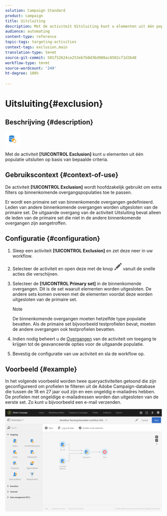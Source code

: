 ```yaml
---
solution: Campaign Standard
product: campaign
title: Uitsluiting
description: Met de activiteit Uitsluiting kunt u elementen uit één populatie uitsluiten op basis van bepaalde criteria.
audience: automating
content-type: reference
topic-tags: targeting-activities
context-tags: exclusion,main
translation-type: tm+mt
source-git-commit: 501f52624ce253eb7b0d36d908ac8502cf1d3b48
workflow-type: tm+mt
source-wordcount: '249'
ht-degree: 100%

---
```



# Uitsluiting{#exclusion}

## Beschrijving {#description}

![](assets/exclusion.png)

Met de activiteit **[!UICONTROL Exclusion]** kunt u elementen uit één populatie uitsluiten op basis van bepaalde criteria.

## Gebruikscontext {#context-of-use}

De activiteit **[!UICONTROL Exclusion]** wordt hoofdzakelijk gebruikt om extra filters op binnenkomende overgangspopulaties toe te passen.

Er wordt een primaire set van binnenkomende overgangen gedefinieerd. Leden van andere binnenkomende overgangen worden uitgesloten van de primaire set. De uitgaande overgang van de activiteit Uitsluiting bevat alleen de leden van de primaire set die niet in de andere binnenkomende overgangen zijn aangetroffen.

## Configuratie {#configuration}

1. Sleep een activiteit **[!UICONTROL Exclusion]** en zet deze neer in uw workflow.
1. Selecteer de activiteit en open deze met de knop ![](assets/edit_darkgrey-24px.png) vanuit de snelle acties die verschijnen.
1. Selecteer de **[!UICONTROL Primary set]** in de binnenkomende overgangen. Dit is de set waaruit elementen worden uitgesloten. De andere sets komen overeen met de elementen voordat deze worden uitgesloten van de primaire set.

   >[!NOTE]
   >
   >De binnenkomende overgangen moeten hetzelfde type populatie bevatten. Als de primaire set bijvoorbeeld testprofielen bevat, moeten de andere overgangen ook testprofielen bevatten.

1. Indien nodig beheert u de [Overgangen](../../automating/using/activity-properties.md) van de activiteit om toegang te krijgen tot de geavanceerde opties voor de uitgaande populatie.
1. Bevestig de configuratie van uw activiteit en sla de workflow op.

## Voorbeeld {#example}

In het volgende voorbeeld worden twee queryactiviteiten getoond die zijn geconfigureerd om profielen te filteren uit de Adobe Campaign-database die tussen de 18 en 27 jaar oud zijn en een ongeldig e-mailadres hebben. De profielen met ongeldige e-mailadressen worden dan uitgesloten van de eerste set. Zo kunt u bijvoorbeeld een e-mail verzenden.

![](assets/wkf_exclusion_example.png)

